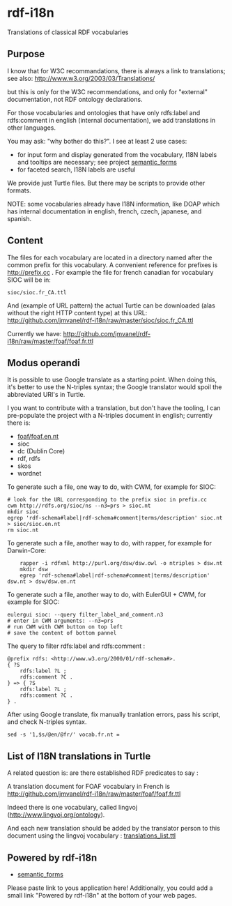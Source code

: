 rdf-i18n
========

Translations of classical RDF vocabularies

## Purpose ##
I know that for W3C recommandations, there is always a link to translations; see also:
http://www.w3.org/2003/03/Translations/ 

but this is only for the W3C recommendations, and only for "external" documentation, not RDF ontology declarations. 

For those vocabularies and ontologies that have only
rdfs:label and rdfs:comment in english (internal documentation), we add translations in other languages.

You may ask: "why bother do this?".
I see at least 2 use cases:

- for input form and display generated from the vocabulary, I18N
labels and tooltips are necessary; see project [semantic\_forms](../semantic_forms)
- for faceted search, I18N labels are useful

We provide just Turtle files.
But there may be scripts to provide other formats.

NOTE: some vocabularies already have I18N information, like DOAP which has internal documentation in english, french, czech, japanese, and spanish.

## Content ##
The files for each vocabulary are located in a directory named after the common prefix for this vocabulary.
A convenient reference for prefixes is http://prefix.cc .
For example the file for french canadian for vocabulary SIOC will be in:

	sioc/sioc.fr_CA.ttl

And (example of URL pattern) the actual Turtle can be downloaded (alas without the right HTTP content type) at this URL:
	http://github.com/jmvanel/rdf-i18n/raw/master/sioc/sioc.fr_CA.ttl

Currently we have:
http://github.com/jmvanel/rdf-i18n/raw/master/foaf/foaf.fr.ttl

## Modus operandi ##

It is possible to use Google translate as a starting point.
When doing this, it's better to use the N-triples syntax; the Google translator would spoil the abbreviated URI's in Turtle.

I you want to contribute with a translation, but don't have the tooling, I can pre-populate the project with a N-triples document in english;
currently there is:
- [foaf/foaf.en.nt](foaf/foaf.en.nt)
- sioc
- dc (Dublin Core)
- rdf, rdfs
- skos
- wordnet

To generate such a file, one way to do, with CWM, for example for SIOC:

	# look for the URL corresponding to the prefix sioc in prefix.cc
	cwm http://rdfs.org/sioc/ns --n3=prs > sioc.nt
	mkdir sioc
	egrep 'rdf-schema#label|rdf-schema#comment|terms/description' sioc.nt > sioc/sioc.en.nt
	rm sioc.nt

To generate such a file, another way to do, with rapper, for example for Darwin-Core:
```shell
	rapper -i rdfxml http://purl.org/dsw/dsw.owl -o ntriples > dsw.nt
	mkdir dsw
	egrep 'rdf-schema#label|rdf-schema#comment|terms/description' dsw.nt > dsw/dsw.en.nt
```
To generate such a file, another way to do, with EulerGUI + CWM, for example for SIOC:

	eulergui sioc: --query filter_label_and_comment.n3
	# enter in CWM arguments: --n3=prs
	# run CWM with CWM button on top left
	# save the content of bottom pannel

The query to filter rdfs:label and rdfs:comment : 

	@prefix rdfs: <http://www.w3.org/2000/01/rdf-schema#>.
	{ ?S 
		rdfs:label ?L ;
		rdfs:comment ?C .
	} => { ?S 
		rdfs:label ?L ;
		rdfs:comment ?C .
	} .

After using Google translate, fix manually tranlation errors, pass his script, and check N-triples syntax.

	sed -s '1,$s/@en/@fr/' vocab.fr.nt =

## List of I18N translations in Turtle

A related question is: are there established RDF predicates to say :

A translation document for FOAF vocabulary in French is 
http://github.com/jmvanel/rdf-i18n/raw/master/foaf/foaf.fr.ttl

Indeed there is one vocabulary, called lingvoj (http://www.lingvoj.org/ontology).

And each new translation should be added by the translator person to this document using the lingvoj vocabulary :
[translations_list.ttl](translations_list.ttl)

## Powered by rdf-i18n

- [semantic_forms](https://github.com/jmvanel/semantic_forms/wiki/User_manual)

Please paste link to yous application here!
Additionally, you could add a small link "Powered by rdf-i18n" at the bottom of your web pages.

